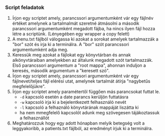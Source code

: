 ### Script feladatok

1. Írjon egy scriptet amely, parancssori argumentumként vár egy fájlnév értéket amelynek a tartalmalmát szeretné átmásolni a második parancssori argumentumként megadott fájba, ha nincs ilyen fájl hozza létre a scriptünk. (Lényegében egy wrapper a copy felett)
2. A menu.txt fájlból válogassa ki azokat a sorokat amelyek tartalmazzák a "bor" szót és irja ki a terminálra. A "bor" szót parancssori argumentumként adja meg.
3. Keressük meg azokat a fájlokat egy könyvtárban és annak alkönyvtáraiban amelyekben az általunk megadott szót tartalmazzák. Első parancssori argumentum a "root mappa", ahonnan induljon a keresés, második argumentum a "keresett szó".
4. Írjon egy scriptet amely, parancssori argumentumként vár egy fájlnevet/teljes fájl elérési utat, amelynek tartalmát átírja "nagybetűs megfelelőjükre".
5. Írjon egy scriptet amely paramétertől függően más parancsokat futtat le.
    - ```-d``` kapcsoló esetén a date parancs kerüljön futtatásra
    - ```-w``` kapcsoló irja ki a bejelentkezett felhasználó nevét
    - ```-l``` kapcsoló a felhaználó könyvtárának mappáját liszátta ki
    - ha nem mmegfelelő kapcsolót adunk meg szövegesen tájákoztassuk a felhasznállót
6. Meghatározzuk hogy egy adott hónapban melyik betegség volt a leggyakoribb, a patients.txt fájlból, az eredményt írjuk ki a terminálra.